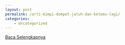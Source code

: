 ```yaml
---
layout: post
permalink: /arti-mimpi-dompet-jatuh-dan-ketemu-lagi/
categories:
    - Uncategorized
---
```


[Baca Selengkapnya](/08)